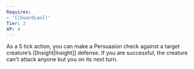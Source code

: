 ```yaml
---
Requires:
- '[[Guardian]]'
Tier: 2
XP: 4
---
```


As a 5 tick action, you can make a Persuasion check against a target creature’s [[Insight|Insight]] defense. If you are successful, the creature can't attack anyone but you on its next turn.